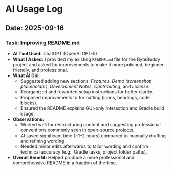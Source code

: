 # AI Usage Log

## Date: 2025-09-16
### Task: Improving README.md

- **AI Tool Used:** ChatGPT (OpenAI GPT-5)
- **What I Asked:** I provided my existing `README.md` file for the ByteBuddy project and asked for improvements to make it more polished, beginner-friendly, and professional.
- **What AI Did:**
    - Suggested adding new sections: *Features*, *Demo (screenshot placeholder)*, *Development Notes*, *Contributing*, and *License*.
    - Reorganized and reworded setup instructions for better clarity.
    - Proposed improvements to formatting (icons, headings, code blocks).
    - Ensured the README explains GUI-only interaction and Gradle build usage.
- **Observations:**
    - Worked well for restructuring content and suggesting professional conventions commonly seen in open-source projects.
    - AI saved significant time (~1–2 hours) compared to manually drafting and refining wording.
    - Needed minor edits afterwards to tailor wording and confirm technical accuracy (e.g., Gradle tasks, project folder paths).
- **Overall Benefit:** Helped produce a more professional and comprehensive README in a fraction of the time.

